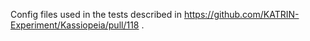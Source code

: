 Config files used in the tests described in https://github.com/KATRIN-Experiment/Kassiopeia/pull/118 .
